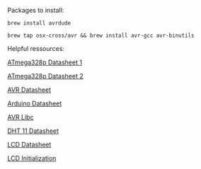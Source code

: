 Packages to install:

`brew install avrdude`

`brew tap osx-cross/avr && brew install avr-gcc avr-binutils`

Helpful ressources:

[ATmega328p Datasheet 1](https://ww1.microchip.com/downloads/en/DeviceDoc/Atmel-7810-Automotive-Microcontrollers-ATmega328P_Datasheet.pdf)

[ATmega328p Datasheet 2](https://www.sparkfun.com/datasheets/Components/SMD/ATMega328.pdf)

[AVR Datasheet](https://ww1.microchip.com/downloads/en/DeviceDoc/ATmega48A-PA-88A-PA-168A-PA-328-P-DS-DS40002061B.pdf)

[Arduino Datasheet](https://docs.arduino.cc/resources/datasheets/A000066-datasheet.pdf)

[AVR Libc](https://www.nongnu.org/avr-libc/user-manual/index.html)

[DHT 11 Datasheet](https://www.mouser.com/datasheet/2/758/DHT11-Technical-Data-Sheet-Translated-Version-1143054.pdf)

[LCD Datasheet](https://circuitdigest.com/sites/default/files/HD44780U.pdf)

[LCD Initialization](https://web.alfredstate.edu/faculty/weimandn/lcd/lcd_initialization/lcd_initialization_index.html)
